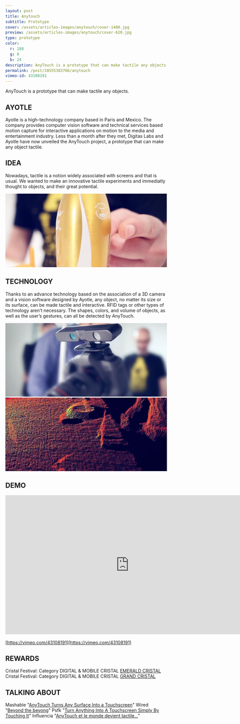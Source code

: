 ```yaml
---
layout: post
title: Anytouch
subtitle: Prototype
cover: /assets/articles-images/anytouch/cover-1400.jpg
preview: /assets/articles-images/anytouch/cover-620.jpg
type: prototype
color:
  r: 188
  g: 0
  b: 24
description: AnyTouch is a prototype that can make tactile any objects. Nowadays, tactile is a notion widely associated with screens and that is usual. We wanted to make an innovative tactile experiments and immediatly thought to objects, and their great potential.
permalink: /post/28555383766/anytouch
vimeo-id: 43108191
---
```


AnyTouch is a prototype that can make tactile any objects.

## AYOTLE

Ayotle is a high-technology company based in Paris and Mexico. The company provides computer vision software and technical services based motion capture for interactive applications on motion to the media and entertainment industry. Less than a month after they met, Digitas Labs and Ayotle have now unveiled the AnyTouch project, a prototype that can make any object tactile.

## IDEA

Nowadays, tactile is a notion widely associated with screens and that is usual. We wanted to make an innovative tactile experiments and immediatly thought to objects, and their great potential.

![image](/assets/articles-images/anytouch/anytouch3.jpg)

## TECHNOLOGY

Thanks to an advance technology based on the association of a 3D camera and a vision software designed by Ayotle, any object, no matter its size or its surface, can be made tactile and interactive. RFID tags or other types of technology aren’t necessary. The shapes, colors, and volume of objects, as well as the user’s gestures, can all be detected by AnyTouch.

![image](/assets/articles-images/anytouch/anytouch1.jpg)
![image](/assets/articles-images/anytouch/anytouch2.jpg)

## DEMO
<iframe src="https://player.vimeo.com/video/43108191" width="770" height="433" frameborder="0" webkitallowfullscreen mozallowfullscreen allowfullscreen class="uk-responsive-width"></iframe>


[https://vimeo.com/43108191](https://vimeo.com/43108191)

## REWARDS

Cristal Festival: Category DIGITAL & MOBILE CRISTAL [EMERALD CRISTAL](http://www.europecristalfestival.com/wp-content/uploads/2012/12/winners/PL_DIGITAL%20EU.pdf)
Cristal Festival: Category DIGITAL & MOBILE CRISTAL [GRAND CRISTAL](http://www.europecristalfestival.com/wp-content/uploads/2012/12/winners/PL_DIGITAL%20EU.pdf)

## TALKING ABOUT

Mashable "[AnyTouch Turns Any Surface Into a Touchscreen](http://mashable.com/2012/06/03/anytouch-touchscreen-surface/)"
Wired "[Beyond the beyong](http://www.wired.com/beyond_the_beyond/2012/06/augmented-reality-anytouch/)"
Psfk "[Turn Anything Into A Touchscreen Simply By Touching It](http://www.psfk.com/2012/05/any-surface-touchscreen.html)"
Influencia "[AnyTouch et le monde devient tactile…](http://www.influencia.net/fr/actualites1/anytouch-monde-devient-tactile,41,2660.html)"
